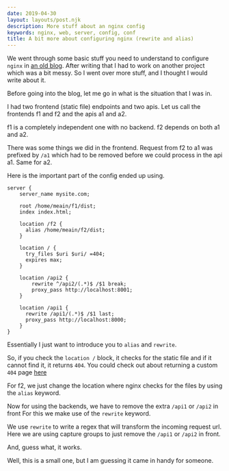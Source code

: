 ```yaml
---
date: 2019-04-30
layout: layouts/post.njk
description: More stuff about an nginx config
keywords: nginx, web, server, config, conf
title: A bit more about configuring nginx (rewrite and alias)
---
```


We went through some basic stuff you need to understand to configure `nginx` in [an old blog](https://meain.io/blog/2019/a-really-simple-nginx-conf/).
After writing that I had to work on another project which was a bit messy.
So I went over more stuff, and I thought I would write about it.

Before going into the blog, let me go in what is the situation that I was in.

I had two frontend (static file) endpoints and two apis.
Let us call the frontends f1 and f2 and the apis a1 and a2.

f1 is a completely independent one with no backend.
f2 depends on both a1 and a2.

There was some things we did in the frontend.
Request from f2 to a1 was prefixed by `/a1` which had to be removed before we could process in the api a1.
Same for a2.

Here is the important part of the config ended up using.

```nginx
server {
    server_name mysite.com;

    root /home/meain/f1/dist;
    index index.html;

    location /f2 {
      alias /home/meain/f2/dist;
    }

    location / {
      try_files $uri $uri/ =404;
      expires max;
    }

    location /api2 {
        rewrite ^/api2/(.*)$ /$1 break;
        proxy_pass http://localhost:8001;
    }

    location /api1 {
      rewrite /api1/(.*)$ /$1 last;
      proxy_pass http://localhost:8000;
    }
}
```

Essentially I just want to introduce you to `alias` and `rewrite`.

So, if you check the `location /` block, it checks for the static file and if it cannot find it, it returns `404`.
You could check out about returning a custom `404` page [here](https://www.digitalocean.com/community/tutorials/how-to-configure-nginx-to-use-custom-error-pages-on-ubuntu-14-04)

For f2, we just change the location where nginx checks for the files by using the `alias` keyword.

Now for using the backends, we have to remove the extra `/api1` or `/api2` in front
For this we make use of the `rewrite` keyword.

We use `rewrite` to write a regex that will transform the incoming request url.
Here we are using capture groups to just remove the `/api1` or `/api2` in front.

And, guess what, it works.

Well, this is a small one, but I am guessing it came in handy for someone.
